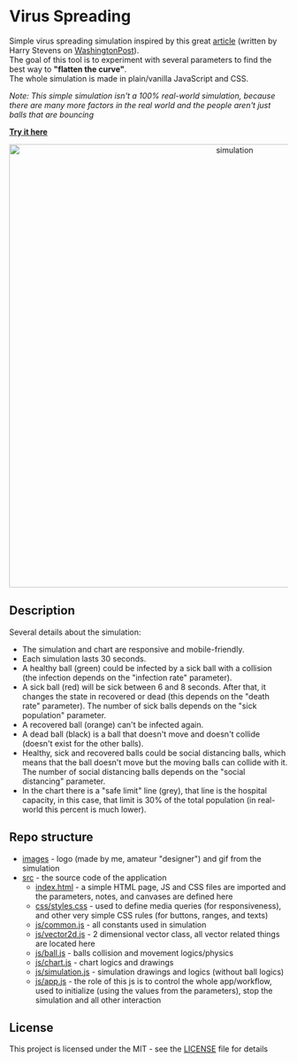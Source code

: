 # Virus Spreading

Simple virus spreading simulation inspired by this great [article](https://www.washingtonpost.com/graphics/2020/world/corona-simulator/) (written by Harry Stevens on [WashingtonPost](https://www.washingtonpost.com/)).\
The goal of this tool is to experiment with several parameters to find the best way to **"flatten the curve"**.\
The whole simulation is made in plain/vanilla JavaScript and CSS.

*Note: This simple simulation isn't a 100% real-world simulation, because there are many more factors in the real world and the people aren't just balls that are bouncing*

**[Try it here](https://mtrajk.github.io/virus-spreading/)**

<p align="center">
    <img src="https://raw.githubusercontent.com/MTrajK/virus-spreading/master/images/simulation.gif" width="800px" title="simulation">
</p>


## Description

Several details about the simulation:

- The simulation and chart are responsive and mobile-friendly.
- Each simulation lasts 30 seconds.
- A healthy ball (green) could be infected by a sick ball with a collision (the infection depends on the "infection rate" parameter).
- A sick ball (red) will be sick between 6 and 8 seconds. After that, it changes the state in recovered or dead (this depends on the "death rate" parameter). The number of sick balls depends on the "sick population" parameter.
- A recovered ball (orange) can't be infected again.
- A dead ball (black) is a ball that doesn't move and doesn't collide (doesn't exist for the other balls).
- Healthy, sick and recovered balls could be social distancing balls, which means that the ball doesn't move but the moving balls can collide with it. The number of social distancing balls depends on the "social distancing" parameter.
- In the chart there is a "safe limit" line (grey), that line is the hospital capacity, in this case, that limit is 30% of the total population (in real-world this percent is much lower).


## Repo structure

- [images](images) - logo (made by me, amateur "designer") and gif from the simulation
- [src](src) - the source code of the application
    * [index.html](https://github.com/MTrajK/virus-spreading/tree/master/src/index.html) - a simple HTML page, JS and CSS files are imported and the parameters, notes, and canvases are defined here
    * [css/styles.css](https://github.com/MTrajK/virus-spreading/tree/master/src/css/styles.css) - used to define media queries (for responsiveness), and other very simple CSS rules (for buttons, ranges, and texts)
    * [js/common.js](https://github.com/MTrajK/virus-spreading/tree/master/src/js/common.js) - all constants used in simulation
    * [js/vector2d.js](https://github.com/MTrajK/virus-spreading/tree/master/src/js/vector2d.js) - 2 dimensional vector class, all vector related things are located here
    * [js/ball.js](https://github.com/MTrajK/virus-spreading/tree/master/src/js/ball.js) - balls collision and movement logics/physics
    * [js/chart.js](https://github.com/MTrajK/virus-spreading/tree/master/src/js/chart.js) - chart logics and drawings
    * [js/simulation.js](https://github.com/MTrajK/virus-spreading/tree/master/src/js/simulation.js) - simulation drawings and logics (without ball logics)
    * [js/app.js](https://github.com/MTrajK/virus-spreading/tree/master/src/js/app.js) - the role of this js is to control the whole app/workflow, used to initialize (using the values from the parameters), stop the simulation and all other interaction


## License

This project is licensed under the MIT - see the [LICENSE](LICENSE) file for details